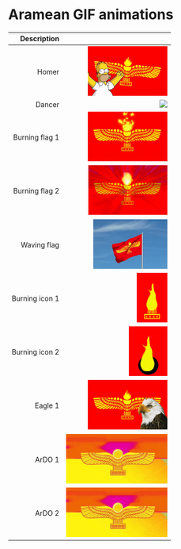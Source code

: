# Aramean GIF animations

| Description |  |
| --: | --: |
| Homer | <img src="aramean-homer.gif" height="100"> |
| Dancer | <img src="aramean-dancer.gif" height="100"> |
| Burning flag 1 | <img src="aramean-burning-flag1.gif" height="100"> |
| Burning flag 2 | <img src="aramean-burning-flag2.gif" height="100"> |
| Waving flag | <img src="aramean-waving-flag.gif" height="100"> |
| Burning icon 1 | <img src="aramean-burning-icon1.gif" height="100"> |
| Burning icon 2 | <img src="aramean-burning-icon2.gif" height="100"> |
| Eagle 1 | <img src="aramean-eagle1.gif" height="100"> |
| ArDO 1 | <img src="aramean-ardo-democratic1.gif" height="100"> |
| ArDO 2 | <img src="aramean-ardo-democratic2.gif" height="100"> |
